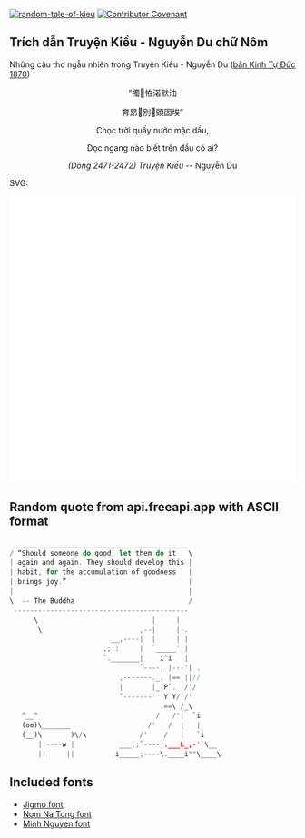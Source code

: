 [![random-tale-of-kieu](https://github.com/huuquyet/random-tale-of-kieu/actions/workflows/random-tale-of-kieu.yml/badge.svg)](https://github.com/huuquyet/random-tale-of-kieu/actions/workflows/random-tale-of-kieu.yml)
[![Contributor Covenant](https://img.shields.io/badge/Contributor%20Covenant-2.1-4baaaa.svg)](.github/CODE_OF_CONDUCT.md "Contributor Covenant 2.1")

## Trích dẫn Truyện Kiều - Nguyễn Du chữ Nôm

Những câu thơ ngẫu nhiên trong Truyện Kiều - Nguyễn Du ([bản Kinh Tự Đức 1870](https://vi.wikisource.org/wiki/Truy%E1%BB%87n_Ki%E1%BB%81u_(b%E1%BA%A3n_Kinh_T%E1%BB%B1_%C4%90%E1%BB%A9c_1870)))

<div align="center">
<!-- START_KIEU -->
      <p class="nom">“擉𡗶恠渃默油</p>
      <p class="nom">育昂󰅹別𨕭頭固埃”</p>
      <p class="quocngu">Chọc trời quấy nước mặc dầu,</p>
      <p class="quocngu">Dọc ngang nào biết trên đầu có ai?</p>
      <p class="author"><i>(Dòng 2471-2472) Truyện Kiều</i> -- Nguyễn Du</p>
<!-- END_KIEU -->
</div>

SVG:

<div align="center">
  <img src="./assets/random-kieu.svg" alt="The Tale of Kieu - Nguyen Du">
</div>

## Random quote from api.freeapi.app with ASCII format

<!-- START_QUOTE -->
```rust
 ___________________________________________
/ “Should someone do good, let them do it   \
| again and again. They should develop this |
| habit, for the accumulation of goodness   |
| brings joy.”                              |
|                                           |
\  -- The Buddha                            /
 -------------------------------------------
      \                            |     |
       \                        ,--|     |-.
                         __,----|  |     | |
                       ,;::     |  `_____' |
                       `._______|    i^i   |
                                `----| |---'| .
                           ,-------._| |== ||//
                           |       |_|P`.  /'/
                           `-------' 'Y Y/'/'
                                     .==\ /_\
   ^__^                             /   /'|  `i
   (oo)\_______                   /'   /  |   |
   (__)\       )\/\             /'    /   |   `i
       ||----w |           ___,;`----'.___L_,-'`\__
       ||     ||          i_____;----\.____i""\____\
```
<!-- END_QUOTE -->

## Included fonts

- [Jigmo font](https://github.com/kamichikoichi/jigmo)
- [Nom Na Tong font](https://github.com/nomfoundation/font)
- [Minh Nguyen font](https://github.com/TKYKmori/Minh-Nguyen)
